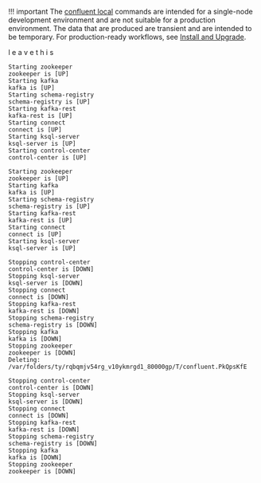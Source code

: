 ---
---

!!! important
	The [confluent local](https://docs.confluent.io/current/cli/) commands are
    intended for a single-node development environment and are not suitable
    for a production environment. The data that are produced are transient
    and are intended to be temporary. For production-ready workflows, see
    [Install and Upgrade](https://docs.confluent.io/current/installation/index.html).

l e a v e t h i s

```
Starting zookeeper
zookeeper is [UP]
Starting kafka
kafka is [UP]
Starting schema-registry
schema-registry is [UP]
Starting kafka-rest
kafka-rest is [UP]
Starting connect
connect is [UP]
Starting ksql-server
ksql-server is [UP]
Starting control-center
control-center is [UP]
```

```
Starting zookeeper
zookeeper is [UP]
Starting kafka
kafka is [UP]
Starting schema-registry
schema-registry is [UP]
Starting kafka-rest
kafka-rest is [UP]
Starting connect
connect is [UP]
Starting ksql-server
ksql-server is [UP]
```

```
Stopping control-center
control-center is [DOWN]
Stopping ksql-server
ksql-server is [DOWN]
Stopping connect
connect is [DOWN]
Stopping kafka-rest
kafka-rest is [DOWN]
Stopping schema-registry
schema-registry is [DOWN]
Stopping kafka
kafka is [DOWN]
Stopping zookeeper
zookeeper is [DOWN]
Deleting: /var/folders/ty/rqbqmjv54rg_v10ykmrgd1_80000gp/T/confluent.PkQpsKfE
```

    Stopping control-center
    control-center is [DOWN]
    Stopping ksql-server
    ksql-server is [DOWN]
    Stopping connect
    connect is [DOWN]
    Stopping kafka-rest
    kafka-rest is [DOWN]
    Stopping schema-registry
    schema-registry is [DOWN]
    Stopping kafka
    kafka is [DOWN]
    Stopping zookeeper
    zookeeper is [DOWN]
